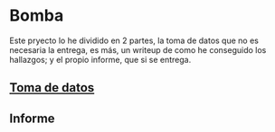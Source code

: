 # Bomba

Este pryecto lo he dividido en 2 partes, la toma de datos que no es necesaria la entrega, es más, un writeup de como he conseguido los hallazgos; y el propio informe, que si se entrega.

## [Toma de datos](./toma_de_datos.md)

## Informe